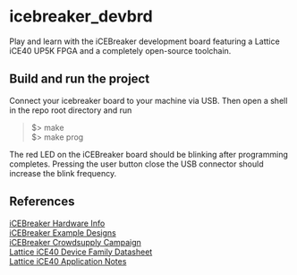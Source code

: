 # icebreaker_devbrd
Play and learn with the iCEBreaker development board featuring a Lattice iCE40 UP5K FPGA and a completely open-source toolchain.

## Build and run the project
Connect your icebreaker board to your machine via USB. Then open a shell in the repo root directory and run  

> $> make  
> $> make prog  

The red LED on the iCEBreaker board should be blinking after programming completes. Pressing the user button close the USB connector should increase the blink frequency.

## References
[iCEBreaker Hardware Info](https://github.com/icebreaker-fpga/icebreaker)  
[iCEBreaker Example Designs](https://github.com/icebreaker-fpga/icebreaker-examples)  
[iCEBreaker Crowdsupply Campaign](https://www.crowdsupply.com/1bitsquared/icebreaker-fpga)  
[Lattice iCE40 Device Family Datasheet](http://www.latticesemi.com/-/media/LatticeSemi/Documents/DataSheets/iCE/iCE40-UltraPlus-Family-Data-Sheet.ashx)  
[Lattice iCE40 Application Notes](http://www.latticesemi.com/search.aspx?&sk=Default&s=%7e_d0!2!1!!1!7!0!1!!2!!!0!1!3!2!4!_d2!_d6!fil!iCE40+UltraPlus!iCE40+UltraPlus+App+Notes!FrurxrsrwrsrzqEqypvspHpGpqBqypxpvspwpxpApvspwpwpqCqypxpvspwpxpDpvspwpwpqqrzqqqrtr!fvf%7c%40productitemnames!_d0!_d8!fvf%7c%40documenttype!Application+Note!_d1!!zqbqtGpypxpvppupvpupxpupwppwpppupvpHpKpJpIpFpCpBpApDpyppEpqzprpqsq!&sg=3202d857-8037-4fdf-be46-68b54b91e390)  
